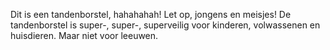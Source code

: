 Dit is een tandenborstel, hahahahah! 
Let op, jongens en meisjes! De tandenborstel is super-, super-, superveilig voor kinderen, volwassenen en huisdieren. Maar niet voor leeuwen.